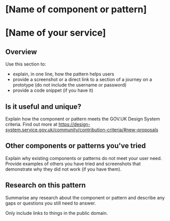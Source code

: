<!--
If you are suggesting a change to something that already exists in HMRC Design Patterns, propose it by commenting on the GitHub issue. You can find issues for all published content in the 'Published' column of the HMRC Design Patterns backlog.

If you need help putting your proposal together, you can email the Service Design Tools team at hmrc-service-design-tools-g@digital.hmrc.gov.uk.
-->


# [Name of component or pattern]

# [Name of your service]

## Overview
Use this section to:

* explain, in one line, how the pattern helps users
* provide a screenshot or a direct link to a section of a journey on a prototype (do not include the username or password)
* provide a code snippet (if you have it)

## Is it useful and unique?
Explain how the component or pattern meets the GOV.UK Design System criteria. Find out more at https://design-system.service.gov.uk/community/contribution-criteria/#new-proposals

## Other components or patterns you've tried
Explain why existing components or patterns do not meet your user need. Provide examples of others you have tried and screenshots that demonstrate why they did not work (if you have them). 

## Research on this pattern
Summarise any research about the component or pattern and describe any gaps or questions you still need to answer.

Only include links to things in the public domain.
